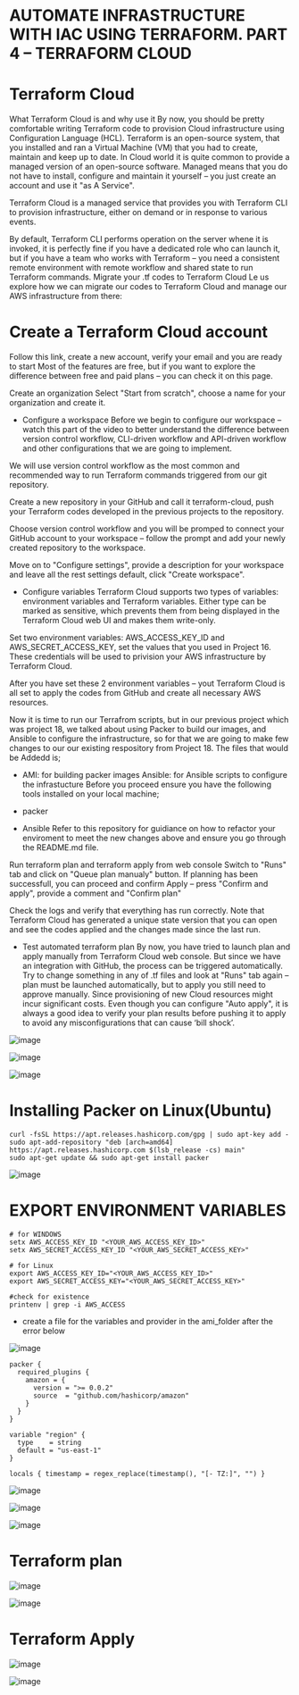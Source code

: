 
# AUTOMATE INFRASTRUCTURE WITH IAC USING TERRAFORM. PART 4 – TERRAFORM CLOUD

# Terraform Cloud

What Terraform Cloud is and why use it
By now, you should be pretty comfortable writing Terraform code to provision Cloud infrastructure using Configuration Language (HCL). Terraform is an open-source system, that you installed and ran a Virtual Machine (VM) that you had to create, maintain and keep up to date. In Cloud world it is quite common to provide a managed version of an open-source software. Managed means that you do not have to install, configure and maintain it yourself – you just create an account and use it "as A Service".

Terraform Cloud is a managed service that provides you with Terraform CLI to provision infrastructure, either on demand or in response to various events.

By default, Terraform CLI performs operation on the server whene it is invoked, it is perfectly fine if you have a dedicated role who can launch it, but if you have a team who works with Terraform – you need a consistent remote environment with remote workflow and shared state to run Terraform commands.
Migrate your .tf codes to Terraform Cloud
Le us explore how we can migrate our codes to Terraform Cloud and manage our AWS infrastructure from there:

# Create a Terraform Cloud account

Follow this link, create a new account, verify your email and you are ready to start
Most of the features are free, but if you want to explore the difference between free and paid plans – you can check it on this page.

Create an organization
Select "Start from scratch", choose a name for your organization and create it.

* Configure a workspace
Before we begin to configure our workspace – watch this part of the video to better understand the difference between version control workflow, CLI-driven workflow and API-driven workflow and other configurations that we are going to implement.

We will use version control workflow as the most common and recommended way to run Terraform commands triggered from our git repository.

Create a new repository in your GitHub and call it terraform-cloud, push your Terraform codes developed in the previous projects to the repository.

Choose version control workflow and you will be promped to connect your GitHub account to your workspace – follow the prompt and add your newly created repository to the workspace.



Move on to "Configure settings", provide a description for your workspace and leave all the rest settings default, click "Create workspace".

* Configure variables
Terraform Cloud supports two types of variables: environment variables and Terraform variables. Either type can be marked as sensitive, which prevents them from being displayed in the Terraform Cloud web UI and makes them write-only.

Set two environment variables: AWS_ACCESS_KEY_ID and AWS_SECRET_ACCESS_KEY, set the values that you used in Project 16. These credentials will be used to privision your AWS infrastructure by Terraform Cloud.

After you have set these 2 environment variables – yout Terraform Cloud is all set to apply the codes from GitHub and create all necessary AWS resources.

Now it is time to run our Terrafrom scripts, but in our previous project which was project 18, we talked about using Packer to build our images, and Ansible to configure the infrastructure, so for that we are going to make few changes to our our existing respository from Project 18.
The files that would be Addedd is;

* AMI: for building packer images
Ansible: for Ansible scripts to configure the infrastucture
Before you proceed ensure you have the following tools installed on your local machine;

* packer
* Ansible
Refer to this repository for guidiance on how to refactor your enviroment to meet the new changes above and ensure you go through the README.md file.

Run terraform plan and terraform apply from web console
Switch to "Runs" tab and click on "Queue plan manualy" button. If planning has been successfull, you can proceed and confirm Apply – press "Confirm and apply", provide a comment and "Confirm plan"

Check the logs and verify that everything has run correctly. Note that Terraform Cloud has generated a unique state version that you can open and see the codes applied and the changes made since the last run.

* Test automated terraform plan
By now, you have tried to launch plan and apply manually from Terraform Cloud web console. But since we have an integration with GitHub, the process can be triggered automatically. Try to change something in any of .tf files and look at "Runs" tab again – plan must be launched automatically, but to apply you still need to approve manually. Since provisioning of new Cloud resources might incur significant costs. Even though you can configure "Auto apply", it is always a good idea to verify your plan results before pushing it to apply to avoid any misconfigurations that can cause ‘bill shock’.

![image](https://user-images.githubusercontent.com/71001536/173857652-cdf7810e-4672-4eba-aeae-b2c3889875e7.png)

![image](https://user-images.githubusercontent.com/71001536/173865280-b6873d63-782c-4560-8a05-090adf283244.png)

![image](https://user-images.githubusercontent.com/71001536/174036923-20774203-ed77-42d3-8e74-ac7a6a5c22a4.png)


# Installing Packer on Linux(Ubuntu)

```
curl -fsSL https://apt.releases.hashicorp.com/gpg | sudo apt-key add -
sudo apt-add-repository "deb [arch=amd64] https://apt.releases.hashicorp.com $(lsb_release -cs) main"
sudo apt-get update && sudo apt-get install packer
```

![image](https://user-images.githubusercontent.com/71001536/174040184-2c49b2da-c53e-4243-a4cc-6c2bb62796c5.png)

# EXPORT ENVIRONMENT VARIABLES 
```
# for WINDOWS 
setx AWS_ACCESS_KEY_ID "<YOUR_AWS_ACCESS_KEY_ID>"
setx AWS_SECRET_ACCESS_KEY_ID "<YOUR_AWS_SECRET_ACCESS_KEY>"

# for Linux
export AWS_ACCESS_KEY_ID="<YOUR_AWS_ACCESS_KEY_ID>"
export AWS_SECRET_ACCESS_KEY="<YOUR_AWS_SECRET_ACCESS_KEY>"

#check for existence
printenv | grep -i AWS_ACCESS
```
* create a file for the variables and provider in the ami_folder after the error below

![image](https://user-images.githubusercontent.com/71001536/174069291-a2b49906-9ded-4eed-a8a3-16ab207ab4fa.png)


```
packer {
  required_plugins {
    amazon = {
      version = ">= 0.0.2"
      source  = "github.com/hashicorp/amazon"
    }
  }
}
```

```
variable "region" {
  type    = string
  default = "us-east-1"
}

locals { timestamp = regex_replace(timestamp(), "[- TZ:]", "") }
```

![image](https://user-images.githubusercontent.com/71001536/174068951-8470ca71-5588-4b26-9fe5-35d5c93c393f.png)

![image](https://user-images.githubusercontent.com/71001536/174074360-1a4c66f2-cbd9-4850-b234-dcd889ca4d77.png)

![image](https://user-images.githubusercontent.com/71001536/174088829-8c95bdd6-25b5-40ad-b05a-0cfcf14c2ca7.png)

# Terraform plan

![image](https://user-images.githubusercontent.com/71001536/174185497-e6df4ba5-74a5-4c95-ae4a-596066593ce2.png)

![image](https://user-images.githubusercontent.com/71001536/174185645-95f6cacb-70f7-4b7c-ae0c-320b4d36aeac.png)

# Terraform Apply
![image](https://user-images.githubusercontent.com/71001536/174320660-fe6f1100-441f-46f6-868e-d94bcdceca02.png)

![image](https://user-images.githubusercontent.com/71001536/174316179-73b67e60-e78b-42dd-a56c-fbfa18f02a81.png)

